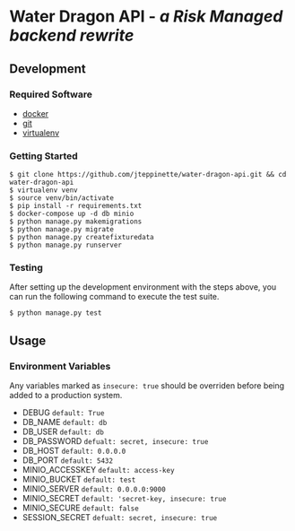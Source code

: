 # Water Dragon API - *a Risk Managed backend rewrite*

## Development

### Required Software

* [docker](https://docs.docker.com/)
* [git](https://git-scm.com/)
* [virtualenv](https://virtualenv.pypa.io/en/stable/)

### Getting Started

```
$ git clone https://github.com/jteppinette/water-dragon-api.git && cd water-dragon-api
$ virtualenv venv
$ source venv/bin/activate
$ pip install -r requirements.txt
$ docker-compose up -d db minio
$ python manage.py makemigrations
$ python manage.py migrate
$ python manage.py createfixturedata
$ python manage.py runserver
```

### Testing

After setting up the development environment with the steps above, you can run the following command to execute the test suite.

```
$ python manage.py test
```

## Usage

### Environment Variables

Any variables marked as `insecure: true` should be overriden before being added to a production system.

* DEBUG           `default: True`
* DB_NAME         `default: db`
* DB_USER         `default: db`
* DB_PASSWORD     `defualt: secret, insecure: true`
* DB_HOST         `default: 0.0.0.0`
* DB_PORT         `default: 5432`
* MINIO_ACCESSKEY `default: access-key`
* MINIO_BUCKET    `default: test`
* MINIO_SERVER    `default: 0.0.0.0:9000`
* MINIO_SECRET    `default: 'secret-key, insecure: true`
* MINIO_SECURE    `default: false`
* SESSION_SECRET  `defualt: secret, insecure: true`
